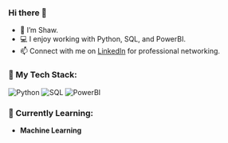 ### Hi there 👋

- 👋 I’m Shaw.
- 💻 I enjoy working with Python, SQL, and PowerBI.
- 📫 Connect with me on [LinkedIn](www.linkedin.com/in/shaw-taylor-581043269) for professional networking.

### 🚀 My Tech Stack:

![Python](https://img.shields.io/badge/Python-3776AB?style=flat&logo=python&logoColor=white)
![SQL](https://img.shields.io/badge/SQL-4479A1?style=flat&logo=sqlite&logoColor=white)
![PowerBI](https://img.shields.io/badge/PowerBI-F2C811?style=flat&logo=powerbi&logoColor=white)


### 🌱 Currently Learning:

- **Machine Learning**

